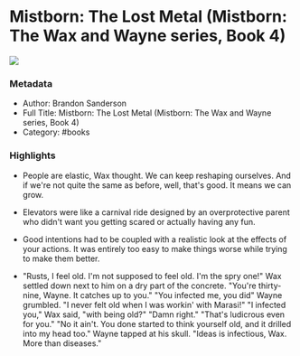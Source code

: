 # Mistborn: The Lost Metal (Mistborn: The Wax and Wayne series, Book 4)

![](https://m.media-amazon.com/images/I/81Gp6vgl-cL._AC_UF1000,1000_QL80_.jpg)

### Metadata

- Author: Brandon Sanderson
- Full Title: Mistborn: The Lost Metal (Mistborn: The Wax and Wayne series, Book 4)
- Category: #books

### Highlights

- People are elastic, Wax thought. We can keep reshaping ourselves. And if we're not quite the same as before, well, that's good. It means we can grow.

- Elevators were like a carnival ride designed by an overprotective parent who didn't want you getting scared or actually having any fun.

- Good intentions had to be coupled with a realistic look at the effects of your actions. It was entirely too easy to make things worse while trying to make them better.

- "Rusts, I feel old. I'm not supposed to feel old. I'm the spry one!" Wax settled down next to him on a dry part of the concrete. "You're thirty-nine, Wayne. It catches up to you." "You infected me, you did" Wayne grumbled. "I never felt old when I was workin' with Marasi!" "I infected you," Wax said, "with being old?" "Damn right." "That's ludicrous even for you." "No it ain't. You done started to think yourself old, and it drilled into my head too." Wayne tapped at his skull. "Ideas is infectious, Wax. More than diseases."
